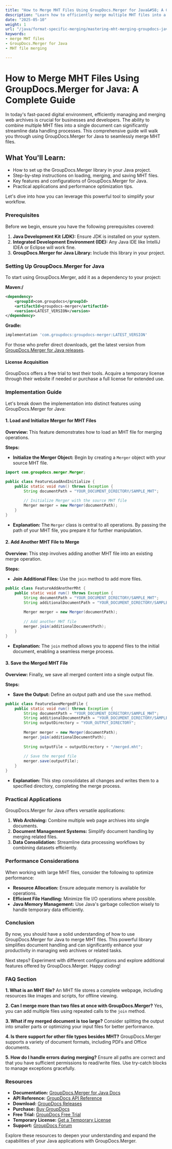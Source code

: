 ```yaml
---
title: "How to Merge MHT Files Using GroupDocs.Merger for Java&#58; A Complete Guide"
description: "Learn how to efficiently merge multiple MHT files into a single document using GroupDocs.Merger for Java. Follow this comprehensive guide for setup, implementation, and optimization."
date: "2025-05-10"
weight: 1
url: "/java/format-specific-merging/mastering-mht-merging-groupdocs-java/"
keywords:
- merge MHT files
- GroupDocs.Merger for Java
- MHT file merging

---
```



# How to Merge MHT Files Using GroupDocs.Merger for Java: A Complete Guide

In today's fast-paced digital environment, efficiently managing and merging web archives is crucial for businesses and developers. The ability to combine multiple MHT files into a single document can significantly streamline data handling processes. This comprehensive guide will walk you through using GroupDocs.Merger for Java to seamlessly merge MHT files.

## What You'll Learn:
- How to set up the GroupDocs.Merger library in your Java project.
- Step-by-step instructions on loading, merging, and saving MHT files.
- Key features and configurations of GroupDocs.Merger for Java.
- Practical applications and performance optimization tips.

Let's dive into how you can leverage this powerful tool to simplify your workflow.

### Prerequisites

Before we begin, ensure you have the following prerequisites covered:

1. **Java Development Kit (JDK):** Ensure JDK is installed on your system.
2. **Integrated Development Environment (IDE):** Any Java IDE like IntelliJ IDEA or Eclipse will work fine.
3. **GroupDocs.Merger for Java Library:** Include this library in your project.

### Setting Up GroupDocs.Merger for Java

To start using GroupDocs.Merger, add it as a dependency to your project:

**Maven:/**
```xml
<dependency>
    <groupId>com.groupdocs</groupId>
    <artifactId>groupdocs-merger</artifactId>
    <version>LATEST_VERSION</version>
</dependency>
```

**Gradle:**
```gradle
implementation 'com.groupdocs:groupdocs-merger:LATEST_VERSION'
```

For those who prefer direct downloads, get the latest version from [GroupDocs.Merger for Java releases](https://releases.groupdocs.com/merger/java/).

#### License Acquisition

GroupDocs offers a free trial to test their tools. Acquire a temporary license through their website if needed or purchase a full license for extended use.

### Implementation Guide

Let's break down the implementation into distinct features using GroupDocs.Merger for Java:

#### 1. Load and Initialize Merger for MHT Files
**Overview:** This feature demonstrates how to load an MHT file for merging operations.

**Steps:**
- **Initialize the Merger Object:** Begin by creating a `Merger` object with your source MHT file.

```java
import com.groupdocs.merger.Merger;

public class FeatureLoadAndInitialize {
    public static void run() throws Exception {
        String documentPath = "YOUR_DOCUMENT_DIRECTORY/SAMPLE_MHT";
        
        // Initialize Merger with the source MHT file
        Merger merger = new Merger(documentPath);
    }
}
```
- **Explanation:** The `Merger` class is central to all operations. By passing the path of your MHT file, you prepare it for further manipulation.

#### 2. Add Another MHT File to Merge
**Overview:** This step involves adding another MHT file into an existing merge operation.

**Steps:**
- **Join Additional Files:** Use the `join` method to add more files.

```java
public class FeatureAddAnotherMht {
    public static void run() throws Exception {
        String documentPath = "YOUR_DOCUMENT_DIRECTORY/SAMPLE_MHT";
        String additionalDocumentPath = "YOUR_DOCUMENT_DIRECTORY/SAMPLE_MHT_2";
        
        Merger merger = new Merger(documentPath);
        
        // Add another MHT file
        merger.join(additionalDocumentPath);
    }
}
```
- **Explanation:** The `join` method allows you to append files to the initial document, enabling a seamless merge process.

#### 3. Save the Merged MHT File
**Overview:** Finally, we save all merged content into a single output file.

**Steps:**
- **Save the Output:** Define an output path and use the `save` method.

```java
public class FeatureSaveMergedFile {
    public static void run() throws Exception {
        String documentPath = "YOUR_DOCUMENT_DIRECTORY/SAMPLE_MHT";
        String additionalDocumentPath = "YOUR_DOCUMENT_DIRECTORY/SAMPLE_MHT_2";
        String outputDirectory = "YOUR_OUTPUT_DIRECTORY";
        
        Merger merger = new Merger(documentPath);
        merger.join(additionalDocumentPath);
        
        String outputFile = outputDirectory + "/merged.mht";
        
        // Save the merged file
        merger.save(outputFile);
    }
}
```
- **Explanation:** This step consolidates all changes and writes them to a specified directory, completing the merge process.

### Practical Applications

GroupDocs.Merger for Java offers versatile applications:
1. **Web Archiving:** Combine multiple web page archives into single documents.
2. **Document Management Systems:** Simplify document handling by merging related files.
3. **Data Consolidation:** Streamline data processing workflows by combining datasets efficiently.

### Performance Considerations

When working with large MHT files, consider the following to optimize performance:
- **Resource Allocation:** Ensure adequate memory is available for operations.
- **Efficient File Handling:** Minimize file I/O operations where possible.
- **Java Memory Management:** Use Java's garbage collection wisely to handle temporary data efficiently.

### Conclusion

By now, you should have a solid understanding of how to use GroupDocs.Merger for Java to merge MHT files. This powerful library simplifies document handling and can significantly enhance your productivity in managing web archives or related tasks.

Next steps? Experiment with different configurations and explore additional features offered by GroupDocs.Merger. Happy coding!

### FAQ Section

**1. What is an MHT file?**
An MHT file stores a complete webpage, including resources like images and scripts, for offline viewing.

**2. Can I merge more than two files at once with GroupDocs.Merger?**
Yes, you can add multiple files using repeated calls to the `join` method.

**3. What if my merged document is too large?**
Consider splitting the output into smaller parts or optimizing your input files for better performance.

**4. Is there support for other file types besides MHT?**
GroupDocs.Merger supports a variety of document formats, including PDFs and Office documents.

**5. How do I handle errors during merging?**
Ensure all paths are correct and that you have sufficient permissions to read/write files. Use try-catch blocks to manage exceptions gracefully.

### Resources
- **Documentation:** [GroupDocs.Merger for Java Docs](https://docs.groupdocs.com/merger/java/)
- **API Reference:** [GroupDocs API Reference](https://reference.groupdocs.com/merger/java/)
- **Download:** [GroupDocs Releases](https://releases.groupdocs.com/merger/java/)
- **Purchase:** [Buy GroupDocs](https://purchase.groupdocs.com/buy)
- **Free Trial:** [GroupDocs Free Trial](https://releases.groupdocs.com/merger/java/)
- **Temporary License:** [Get a Temporary License](https://purchase.groupdocs.com/temporary-license/)
- **Support:** [GroupDocs Forum](https://forum.groupdocs.com/c/merger/) 

Explore these resources to deepen your understanding and expand the capabilities of your Java applications with GroupDocs.Merger.
